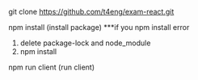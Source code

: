 
git clone https://github.com/t4eng/exam-react.git

npm install (install package)
***if you npm install error
1. delete package-lock and node_module
2. npm install

npm run client (run client)
